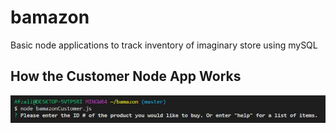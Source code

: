 # bamazon
Basic node applications to track inventory of imaginary store using mySQL

## How the Customer Node App Works
![Customer step 1](screenshots/01-customer.JPG "When the program is run, the customer is prompted to enter the item number they would like to purchase or enter help to see a list of products.")
